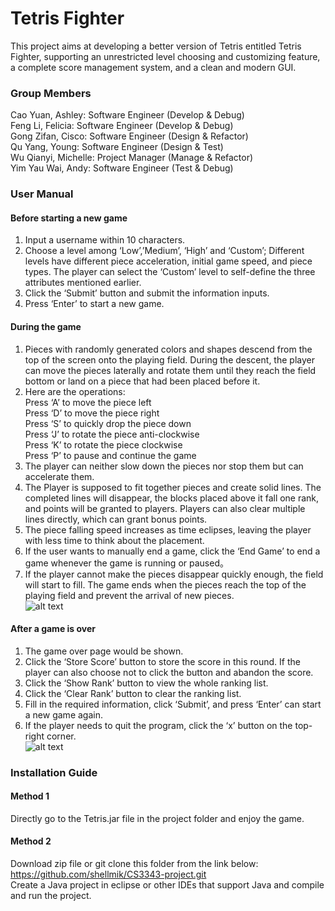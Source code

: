 # Tetris Fighter
This project aims at developing a better version of Tetris entitled Tetris Fighter, supporting an unrestricted level choosing and customizing feature, a complete score management system, and a clean and modern GUI.

### Group Members
Cao Yuan, Ashley: Software Engineer (Develop & Debug)<br />
Feng Li, Felicia: Software Engineer (Develop & Debug)<br />
Gong Zifan, Cisco: Software Engineer (Design & Refactor)<br />
Qu Yang, Young: Software Engineer (Design & Test)<br />
Wu Qianyi, Michelle: Project Manager (Manage & Refactor)<br />
Yim Yau Wai, Andy: Software Engineer (Test & Debug)<br />

### User Manual
#### Before starting a new game
1.  Input a username within 10 characters.<br />
2.  Choose a level among ‘Low’,’Medium’, ‘High’ and ‘Custom’; Different levels have different piece acceleration, initial game speed, and piece types. The player can select the ‘Custom’ level to self-define the three attributes mentioned earlier.<br />
3.  Click the ‘Submit’ button and submit the information inputs.<br />
4.  Press ‘Enter’ to start a new game.<br />

#### During the game
1.  Pieces with randomly generated colors and shapes descend from the top of the screen onto the playing field. During the descent, the player can move the pieces laterally and rotate them until they reach the field bottom or land on a piece that had been placed before it.<br /> 
2.  Here are the operations:<br />
Press ‘A’ to move the piece left<br />
Press ‘D’ to move the piece right<br />
Press ‘S’ to quickly drop the piece down<br />
Press ‘J’ to rotate the piece anti-clockwise<br />
Press ‘K’ to rotate the piece clockwise<br />
Press ‘P’ to pause and continue the game<br />
3.  The player can neither slow down the pieces nor stop them but can accelerate them.<br />
4.  The Player is supposed to fit together pieces and create solid lines. The completed lines will disappear, the blocks placed above it fall one rank, and points will be granted to players. Players can also clear multiple lines directly, which can grant bonus points.<br /> 
5.  The piece falling speed increases as time eclipses, leaving the player with less time to think about the placement.<br />
6.  If the user wants to manually end a game, click the ‘End Game’ to end a game whenever the game is running or paused。<br />
7.  If the player cannot make the pieces disappear quickly enough, the field will start to fill. The game ends when the pieces reach the top of the playing field and prevent the arrival of new pieces.<br />
![alt text](https://github.com/[username]/[reponame]/blob/[branch]/image.jpg?raw=true)

#### After a game is over
1.  The game over page would be shown.<br />
2.  Click the ‘Store Score’ button to store the score in this round. If the player can also choose not to click the button and abandon the score.<br />
3.  Click the ‘Show Rank’ button to view the whole ranking list.<br />
4.  Click the ‘Clear Rank’ button to clear the ranking list.<br />
5.  Fill in the required information, click ‘Submit’, and press ‘Enter’ can start a new game again.<br />
6.  If the player needs to quit the program, click the ‘x’ button on the top-right corner.<br />
![alt text](https://github.com/[username]/[reponame]/blob/[branch]/image.jpg?raw=true)

### Installation Guide
#### Method 1
Directly go to the Tetris.jar file in the project folder and enjoy the game.<br />

#### Method 2
Download zip file or git clone this folder from the link below:<br />
https://github.com/shellmik/CS3343-project.git<br />
Create a Java project in eclipse or other IDEs that support Java and compile and run the project.<br />
